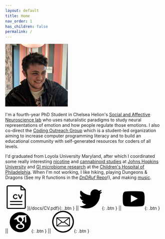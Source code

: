 ```yaml
---
layout: default
title: Home
nav_order: 1
has_children: false
permalink: /
---
```


<img src="/assets/images/Profile.jpg" alt="profile_photo" width="200"/>

I'm a fourth-year PhD Student in Chelsea Helion's [Social and Affective Neuroscience lab](https://sites.temple.edu/sanlab/) who uses naturalistic paradigms to study neural representations of emotion and how people regulate those emotions. I also co-direct the [Coding Outreach Group](https://tu-coding-outreach-group.github.io) which is a student-led organization aiming to increase computer programming literacy and to build an educational community with self-generated resources for coders of all levels.   
  
I'd graduated from Loyola University Maryland, after which I coordinated some really interesting [nicotine](https://www-nejm-org.libproxy.temple.edu/doi/10.1056/NEJMsa1502403?url_ver=Z39.88-2003&rfr_id=ori:rid:crossref.org&rfr_dat=cr_pub%3dwww.ncbi.nlm.nih.gov) and [cannabinoid studies](https://academic-oup-com.libproxy.temple.edu/jat/article/41/2/83/2967155) at [Johns Hopkins University](https://www.hopkinsmedicine.org/psychiatry/research/bpru) and [GI microbiome research](https://www-tandfonline-com.libproxy.temple.edu/doi/full/10.1080/19490976.2022.2083417?tab=permissions&scroll=top) at the [Children's Hospital of Philadelphia](https://www.chop.edu/centers-programs/division-gastroenterology-hepatology-and-nutrition).  When I'm not working, I like hiking, playing Dungeons & Dragons (See my R functions in the [*DnDRuf* Repo](https://github.com/wj-mitchell/DnDRuf)!), and making [music](https://doorprizeband.bandcamp.com/releases).

<img src="/assets/images/CV_BW.png" alt="CV" width="70"/>](/docs/CV.pdf){: .btn } || [<img src="/assets/images/twitter_BW.png" alt="Twitter Profile" width="70"/>](https://twitter.com/wjmitchell_){: .btn } || [<img src="/assets/images/Youtube_BW.png" alt="Youtube Channel" width="70"/>](https://www.youtube.com/channel/UCCWDaY812TBOQ2iaXk3buLg){: .btn } || [<img src="/assets/images/scholar_BW.png" alt="Google Scholar Page" width="70"/>](https://scholar.google.com/citations?user=UtUW1zIAAAAJ&hl=en){: .btn } || [<img src="/assets/images/email_BW.png" alt="Email Me" width="70"/>](mailto:billy.mitchell@temple.edu){: .btn }  